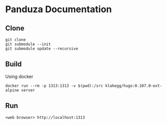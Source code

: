 # Panduza Documentation

## Clone

```
git clone 
git submodule --init
git submodule update --recursive
```

## Build

Using docker

```
docker run --rm -p 1313:1313 -v $(pwd):/src klakegg/hugo:0.107.0-ext-alpine server
```

## Run

```
<web browser> http://localhost:1313
```


